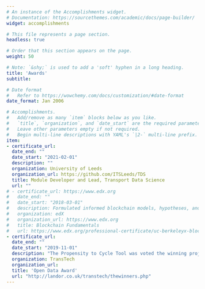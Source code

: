 ```yaml
---
# An instance of the Accomplishments widget.
# Documentation: https://sourcethemes.com/academic/docs/page-builder/
widget: accomplishments

# This file represents a page section.
headless: true

# Order that this section appears on the page.
weight: 50

# Note: `&shy;` is used to add a 'soft' hyphen in a long heading.
title: 'Awards'
subtitle:

# Date format
#   Refer to https://wowchemy.com/docs/customization/#date-format
date_format: Jan 2006

# Accomplishments.
#   Add/remove as many `item` blocks below as you like.
#   `title`, `organization`, and `date_start` are the required parameters.
#   Leave other parameters empty if not required.
#   Begin multi-line descriptions with YAML's `|2-` multi-line prefix.
item:
- certificate_url: 
  date_end: ""
  date_start: "2021-02-01"
  description: ""
  organization: University of Leeds
  organization_url: https://github.com/ITSLeeds/TDS
  title: Module Developer and Lead, Transport Data Science
  url: ""
# - certificate_url: https://www.edx.org
#   date_end: ""
#   date_start: "2018-03-01"
#   description: Formulated informed blockchain models, hypotheses, and use cases.
#   organization: edX
#   organization_url: https://www.edx.org
#   title: Blockchain Fundamentals
#   url: https://www.edx.org/professional-certificate/uc-berkeleyx-blockchain-fundamentals
- certificate_url:
  date_end: ""
  date_start: "2019-11-01"
  description: "The Propensity to Cycle Tool was voted the winning project, ahead of submissions from Transport for London and Oxford City Council. The PCT is a free, open-source tool for transport planning that provides open access data and interactive evidence for cycleway network planning."
  organization: TransTech
  organization_url: 
  title: 'Open Data Award'
  url: "http://landor.co.uk/transtech/thewinners.php"
---
```

